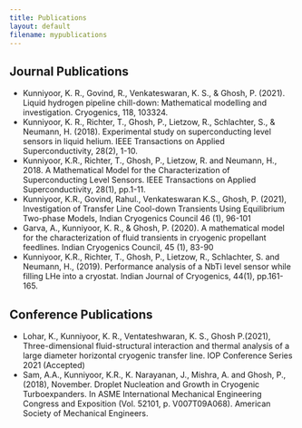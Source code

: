 ```yaml
---
title: Publications
layout: default
filename: mypublications
--- 
```


## Journal Publications

*	Kunniyoor, K. R., Govind, R., Venkateswaran, K. S., & Ghosh, P. (2021). Liquid hydrogen pipeline chill-down: Mathematical modelling and investigation. Cryogenics, 118, 103324.
*	Kunniyoor, K. R., Richter, T., Ghosh, P., Lietzow, R., Schlachter, S., & Neumann, H. (2018). Experimental study on superconducting level sensors in liquid helium. IEEE Transactions on Applied Superconductivity, 28(2), 1-10.
*	Kunniyoor, K.R., Richter, T., Ghosh, P., Lietzow, R. and Neumann, H., 2018. A Mathematical Model for the Characterization of Superconducting Level Sensors. IEEE Transactions on Applied Superconductivity, 28(1), pp.1-11.
*	Kunniyoor, K.R., Govind, Rahul., Venkateswaran K.S., Ghosh, P. (2021), Investigation of Transfer Line Cool-down Transients Using Equilibrium Two-phase Models, Indian Cryogenics Council 46 (1), 96-101
*	Garva, A., Kunniyoor, K. R., & Ghosh, P. (2020). A mathematical model for the characterization of fluid transients in cryogenic propellant feedlines. Indian Cryogenics Council, 45 (1), 83-90
*	Kunniyoor, K.R., Richter, T., Ghosh, P., Lietzow, R., Schlachter, S. and Neumann, H., (2019). Performance analysis of a NbTi level sensor while filling LHe into a cryostat. Indian Journal of Cryogenics, 44(1), pp.161-165.

## Conference Publications

*	Lohar, K., Kunniyoor, K. R., Ventateshwaran, K. S., Ghosh P.(2021), Three-dimensional fluid-structural interaction and thermal analysis of a large diameter horizontal cryogenic transfer line. IOP Conference Series 2021 (Accepted)
*	Sam, A.A., Kunniyoor, K.R., K. Narayanan, J., Mishra, A. and Ghosh, P., (2018), November. Droplet Nucleation and Growth in Cryogenic Turboexpanders. In ASME International Mechanical Engineering Congress and Exposition (Vol. 52101, p. V007T09A068). American Society of Mechanical Engineers.
